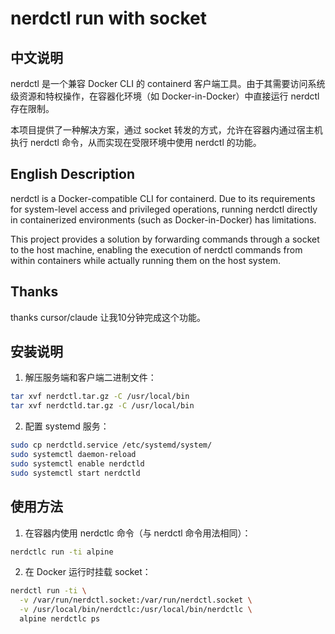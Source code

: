 # nerdctl run with socket

## 中文说明

nerdctl 是一个兼容 Docker CLI 的 containerd 客户端工具。由于其需要访问系统级资源和特权操作，在容器化环境（如 Docker-in-Docker）中直接运行 nerdctl 存在限制。

本项目提供了一种解决方案，通过 socket 转发的方式，允许在容器内通过宿主机执行 nerdctl 命令，从而实现在受限环境中使用 nerdctl 的功能。

## English Description

nerdctl is a Docker-compatible CLI for containerd. Due to its requirements for system-level access and privileged operations, running nerdctl directly in containerized environments (such as Docker-in-Docker) has limitations.

This project provides a solution by forwarding commands through a socket to the host machine, enabling the execution of nerdctl commands from within containers while actually running them on the host system.

## Thanks
thanks cursor/claude 让我10分钟完成这个功能。

## 安装说明

1. 解压服务端和客户端二进制文件：
```bash
tar xvf nerdctl.tar.gz -C /usr/local/bin
tar xvf nerdctld.tar.gz -C /usr/local/bin
```

2. 配置 systemd 服务：
```bash
sudo cp nerdctld.service /etc/systemd/system/
sudo systemctl daemon-reload
sudo systemctl enable nerdctld
sudo systemctl start nerdctld
```

## 使用方法

1. 在容器内使用 nerdctlc 命令（与 nerdctl 命令用法相同）：
```bash
nerdctlc run -ti alpine
```

2. 在 Docker 运行时挂载 socket：
```bash
nerdctl run -ti \
  -v /var/run/nerdctl.socket:/var/run/nerdctl.socket \
  -v /usr/local/bin/nerdctlc:/usr/local/bin/nerdctlc \
  alpine nerdctlc ps
```
